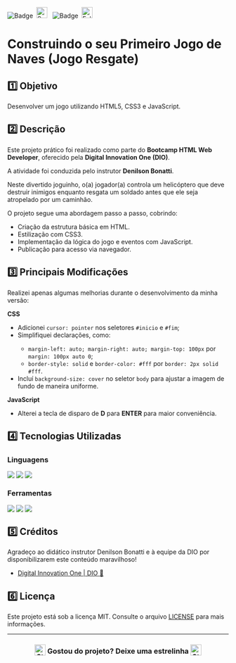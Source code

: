 ![Badge](https://img.shields.io/badge/DIGITAL%20INNOVATION%20ONE-BB2649?style=for-the-badge)&nbsp;&nbsp;<img src="https://raw.githubusercontent.com/Tarikul-Islam-Anik/Animated-Fluent-Emojis/master/Emojis/Activities/Sparkles.png" alt="Sparkles" width="25" height="25" />&nbsp;&nbsp;&nbsp;![Badge](https://img.shields.io/badge/PROJETO-COM%20MENTORIA-FF6F61?style=for-the-badge)&nbsp;&nbsp;<img src="https://raw.githubusercontent.com/Tarikul-Islam-Anik/Animated-Fluent-Emojis/master/Emojis/Hand%20gestures/Folded%20Hands%20Light%20Skin%20Tone.png" alt="Folded Hands Light Skin Tone" width="25" height="25" />

# Construindo o seu Primeiro Jogo de Naves (Jogo Resgate)

## 1️⃣ Objetivo
Desenvolver um jogo utilizando HTML5, CSS3 e JavaScript.

## 2️⃣ Descrição
Este projeto prático foi realizado como parte do **Bootcamp HTML Web Developer**, oferecido pela **Digital Innovation One (DIO)**. 

A atividade foi conduzida pelo instrutor **Denilson Bonatti**.

Neste divertido joguinho, o(a) jogador(a) controla um helicóptero que deve destruir inimigos enquanto resgata um soldado antes que ele seja atropelado por um caminhão. 

O projeto segue uma abordagem passo a passo, cobrindo:

- Criação da estrutura básica em HTML.
- Estilização com CSS3.
- Implementação da lógica do jogo e eventos com JavaScript.
- Publicação para acesso via navegador.

## 3️⃣ Principais Modificações
Realizei apenas algumas melhorias durante o desenvolvimento da minha versão:

**CSS**
<ul>
<li>Adicionei <code>cursor: pointer</code> nos seletores <code>#inicio</code> e <code>#fim</code>;</li>
  <li>Simplifiquei declarações, como:</li>
  <ul>
    <li><code>margin-left: auto; margin-right: auto; margin-top: 100px</code> por <code>margin: 100px auto 0</code>;</li>
    <li><code>border-style: solid</code> e <code>border-color: #fff</code> por <code>border: 2px solid #fff</code>.</li>
  </ul>
  <li>Incluí <code>background-size: cover</code> no seletor <code>body</code> para ajustar a imagem de fundo de maneira uniforme.</li>
</ul>

**JavaScript**
- Alterei a tecla de disparo de **D** para **ENTER** para maior conveniência.

## 4️⃣ Tecnologias Utilizadas

### Linguagens
<div style="display:flex;">
  <img src="https://img.shields.io/badge/HTML5-E34F26?style=for-the-badge&logo=html5&logoColor=white">&nbsp;<img src="https://img.shields.io/badge/CSS3-1572B6?style=for-the-badge&logo=css3&logoColor=white">&nbsp;<img src="https://img.shields.io/badge/JavaScript-F7DF1E?style=for-the-badge&logo=javascript&logoColor=black">
</div>

### Ferramentas
<div style="display:flex;">
  <img src="https://img.shields.io/badge/Visual%20Studio%20Code-0078D4?style=for-the-badge&logo=visual-studio-code&logoColor=white">&nbsp;<img src="https://img.shields.io/badge/Git-F05032?style=for-the-badge&logo=git&logoColor=white">&nbsp;<img src="https://img.shields.io/badge/GitHub-404040?style=for-the-badge&logo=github&logoColor=white">
</div>

## 5️⃣ Créditos
Agradeço ao didático instrutor Denilson Bonatti e à equipe da DIO por disponibilizarem este conteúdo maravilhoso!
- <a href="https://www.dio.me/" target="_blank">Digital Innovation One | DIO 🔗</a>

## 6️⃣ Licença
Este projeto está sob a licença MIT. Consulte o arquivo [LICENSE](LICENSE) para mais informações.

---

### <div align="center"><img src="https://raw.githubusercontent.com/Tarikul-Islam-Anik/Animated-Fluent-Emojis/master/Emojis/Travel%20and%20places/Star.png" alt="Star" width="25" height="25" style="vertical-align:text-bottom;" /> Gostou do projeto? Deixe uma estrelinha <img src="https://raw.githubusercontent.com/Tarikul-Islam-Anik/Animated-Fluent-Emojis/master/Emojis/Travel%20and%20places/Star.png" alt="Star" width="25" height="25" style="vertical-align:text-bottom;" /></div>